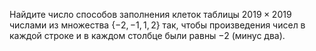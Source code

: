 Найдите число способов заполнения клеток таблицы $2019\times 2019$ числами из множества $\{-2,-1,1,2\}$ так, чтобы произведения чисел в каждой строке и в каждом столбце были равны $-2$ (минус два).